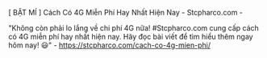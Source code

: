 [ BẬT MÍ ] Cách Có 4G Miễn Phí Hay Nhất Hiện Nay - Stcpharco.com - 

"Không còn phải lo lắng về chi phí 4G nữa! #Stcpharco.com cung cấp cách có 4G miễn phí hay nhất hiện nay. Hãy đọc bài viết để tìm hiểu thêm ngay hôm nay! 😃" - https://stcpharco.com/cach-co-4g-mien-phi/
